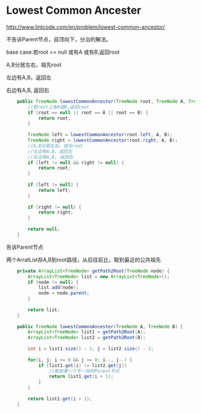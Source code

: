 # Lowest Common Ancester

http://www.lintcode.com/en/problem/lowest-common-ancestor/


不告诉Parent节点，自顶向下，分治的解法。

base case:若root == null 或有A 或有B,返回root


A,B分居左右，祖先root

左边有A,B，返回左

右边有A,B, 返回右

```java
    public TreeNode lowestCommonAncestor(TreeNode root, TreeNode A, TreeNode B) {
        //若root上有A或B,返回root
        if (root == null || root == A || root == B) {
            return root;
        }
        
        TreeNode left = lowestCommonAncestor(root.left, A, B);
        TreeNode right = lowestCommonAncestor(root.right, A, B);
        //A,B分居左右，祖先root
        //左边有A,B，返回左
        //右边有A,B, 返回右
        if (left != null && right != null) {
            return root;
        }
        
        if (left != null) {
            return left;
        }
        
        if (right != null) {
            return right;
        }
        
        return null;
    }
```

告诉Parent节点

两个ArratList存A,B到root路径，从后往前比，取到最近的公共祖先


```java
    private ArrayList<TreeNode> getPath2Root(TreeNode node) {
        ArrayList<TreeNode> list = new ArrayList<TreeNode>();
        if (node != null) {
            list.add(node);
            node = node.parent;
        }
        
        return list;
    }
    
    public TreeNode lowestCommonAncester(TreeNode A, TreeNode B) {
        ArrayList<TreeNode> list1 = getPath2Root(A);
        ArrayList<TreeNode> list2 = getPath2Root(B);
        
        int i = list1.size() - 1, j = list2.size() - 1;
        
        for(i, j; i >= 0 && j >= 0; i--, j--) {
            if (list1.get(i) != list2.get(j)) 
                //取到第一个不一样的Parent节点
                return list1.get(i + 1);
            }
        }
        
        return list1.get(i + 1);
    }
```
